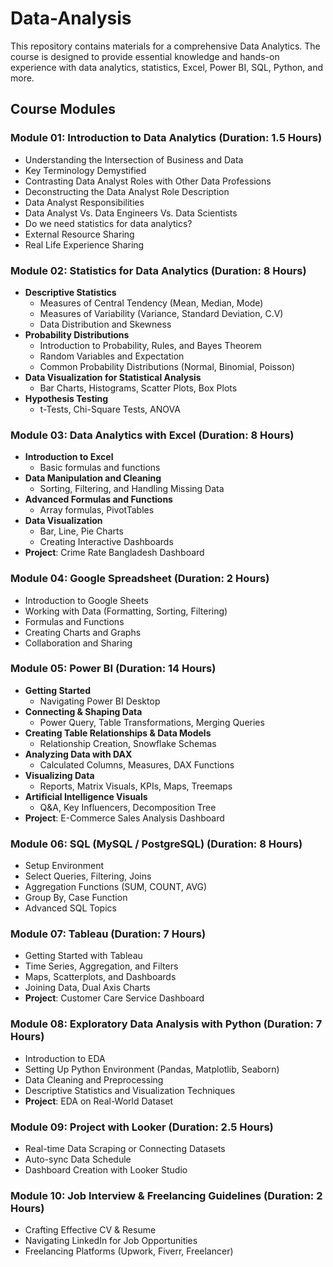# Data-Analysis

This repository contains materials for a comprehensive Data Analytics. The course is designed to provide essential knowledge and hands-on experience with data analytics, statistics, Excel, Power BI, SQL, Python, and more.

## Course Modules

### Module 01: Introduction to Data Analytics (Duration: 1.5 Hours)
- Understanding the Intersection of Business and Data
- Key Terminology Demystified
- Contrasting Data Analyst Roles with Other Data Professions
- Deconstructing the Data Analyst Role Description
- Data Analyst Responsibilities
- Data Analyst Vs. Data Engineers Vs. Data Scientists
- Do we need statistics for data analytics?
- External Resource Sharing
- Real Life Experience Sharing

### Module 02: Statistics for Data Analytics (Duration: 8 Hours)
- **Descriptive Statistics**
  - Measures of Central Tendency (Mean, Median, Mode)
  - Measures of Variability (Variance, Standard Deviation, C.V)
  - Data Distribution and Skewness
- **Probability Distributions**
  - Introduction to Probability, Rules, and Bayes Theorem
  - Random Variables and Expectation
  - Common Probability Distributions (Normal, Binomial, Poisson)
- **Data Visualization for Statistical Analysis**
  - Bar Charts, Histograms, Scatter Plots, Box Plots
- **Hypothesis Testing**
  - t-Tests, Chi-Square Tests, ANOVA

### Module 03: Data Analytics with Excel (Duration: 8 Hours)
- **Introduction to Excel**
  - Basic formulas and functions
- **Data Manipulation and Cleaning**
  - Sorting, Filtering, and Handling Missing Data
- **Advanced Formulas and Functions**
  - Array formulas, PivotTables
- **Data Visualization**
  - Bar, Line, Pie Charts
  - Creating Interactive Dashboards
- **Project**: Crime Rate Bangladesh Dashboard

### Module 04: Google Spreadsheet (Duration: 2 Hours)
- Introduction to Google Sheets
- Working with Data (Formatting, Sorting, Filtering)
- Formulas and Functions
- Creating Charts and Graphs
- Collaboration and Sharing

### Module 05: Power BI (Duration: 14 Hours)
- **Getting Started**
  - Navigating Power BI Desktop
- **Connecting & Shaping Data**
  - Power Query, Table Transformations, Merging Queries
- **Creating Table Relationships & Data Models**
  - Relationship Creation, Snowflake Schemas
- **Analyzing Data with DAX**
  - Calculated Columns, Measures, DAX Functions
- **Visualizing Data**
  - Reports, Matrix Visuals, KPIs, Maps, Treemaps
- **Artificial Intelligence Visuals**
  - Q&A, Key Influencers, Decomposition Tree
- **Project**: E-Commerce Sales Analysis Dashboard

### Module 06: SQL (MySQL / PostgreSQL) (Duration: 8 Hours)
- Setup Environment
- Select Queries, Filtering, Joins
- Aggregation Functions (SUM, COUNT, AVG)
- Group By, Case Function
- Advanced SQL Topics

### Module 07: Tableau (Duration: 7 Hours)
- Getting Started with Tableau
- Time Series, Aggregation, and Filters
- Maps, Scatterplots, and Dashboards
- Joining Data, Dual Axis Charts
- **Project**: Customer Care Service Dashboard

### Module 08: Exploratory Data Analysis with Python (Duration: 7 Hours)
- Introduction to EDA
- Setting Up Python Environment (Pandas, Matplotlib, Seaborn)
- Data Cleaning and Preprocessing
- Descriptive Statistics and Visualization Techniques
- **Project**: EDA on Real-World Dataset

### Module 09: Project with Looker (Duration: 2.5 Hours)
- Real-time Data Scraping or Connecting Datasets
- Auto-sync Data Schedule
- Dashboard Creation with Looker Studio

### Module 10: Job Interview & Freelancing Guidelines (Duration: 2 Hours)
- Crafting Effective CV & Resume
- Navigating LinkedIn for Job Opportunities
- Freelancing Platforms (Upwork, Fiverr, Freelancer)

